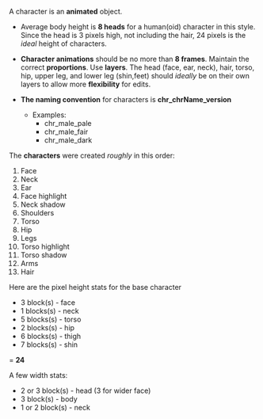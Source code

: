 
A character is an **animated** object.

- Average body height is **8 heads** for a human(oid) character in this style.
Since the head is 3 pixels high, not including the hair, 24 pixels is the *ideal* height of characters.

- **Character animations** should be no more than **8 frames**. Maintain the correct **proportions**. Use **layers**. The head (face, ear, neck), hair, torso, hip, upper leg, and lower leg (shin,feet) should *ideally* be on their own layers to allow more **flexibility** for edits.

- **The naming convention** for characters is **chr_chrName_version**
	- Examples:
		- chr_male_pale
		- chr_male_fair
		- chr_male_dark

The **characters** were created *roughly* in this order:

1. Face
2. Neck
3. Ear
4. Face highlight
5. Neck shadow
6. Shoulders
7. Torso
8. Hip
9. Legs
10. Torso highlight
11. Torso shadow
12. Arms
13. Hair

Here are the pixel height stats for the base character

- 3 block(s) - face
- 1 blocks(s) - neck
- 5 blocks(s) - torso
- 2 blocks(s) - hip
- 6 blocks(s) - thigh
- 7 blocks(s) - shin

= **24**

A few width stats:

- 2 or 3 block(s) - head (3 for wider face)
- 3 block(s) - body
- 1 or 2 block(s) - neck
